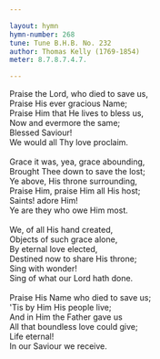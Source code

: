 ```yaml
---

layout: hymn
hymn-number: 268
tune: Tune B.H.B. No. 232
author: Thomas Kelly (1769-1854)
meter: 8.7.8.7.4.7.

---
```

Praise the Lord, who died to save us,<br>Praise His ever gracious Name;<br>Praise Him that He lives to bless us,<br>Now and evermore the same;<br>Blessed Saviour!<br>We would all Thy love proclaim.<br><br>Grace it was, yea, grace abounding,<br>Brought Thee down to save the lost;<br>Ye above, His throne surrounding,<br>Praise Him, praise Him all His host;<br>Saints! adore Him!<br>Ye are they who owe Him most.<br><br>We, of all His hand created,<br>Objects of such grace alone,<br>By eternal love elected,<br>Destined now to share His throne;<br>Sing with wonder!<br>Sing of what our Lord hath done.<br><br>Praise His Name who died to save us;<br>'Tis by Him His people live;<br>And in Him the Father gave us<br>All that boundless love could give;<br>Life eternal!<br>In our Saviour we receive.<br><br><br>
